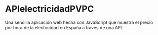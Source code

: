 # APIelectricidadPVPC
Una sencilla aplicación web hecha con JavaScript que muestra el precio por hora de la electricidad en España a través de una API. 
